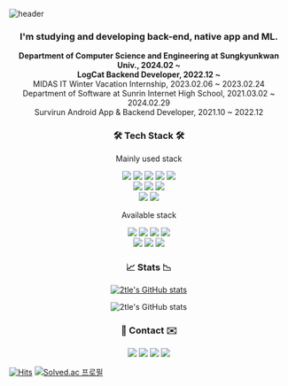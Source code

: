 ![header](https://capsule-render.vercel.app/api?type=waving&color=fad7d4&height=300&section=header&text=👨‍💻2tle's%20github&fontSize=80)
<h3 align="center">I'm studying and developing back-end, native app and ML.</h6>
<p align="center", >
    <strong>Department of Computer Science and Engineering at Sungkyunkwan Univ., 2024.02 ~ </strong><br>
    <strong>LogCat Backend Developer, 2022.12 ~</strong> <br>
    MIDAS IT Winter Vacation Internship, 2023.02.06 ~ 2023.02.24<br>
    Department of Software at Sunrin Internet High School, 2021.03.02 ~ 2024.02.29 <br>
    Survirun Android App & Backend Developer, 2021.10 ~ 2022.12<br>
</p>


<h3 align="center">🛠 Tech Stack 🛠</h3>

<p align="center">Mainly used stack</p>
<p align="center">
    <img src="https://img.shields.io/badge/java-007396?style=for-the-badge&logo=gradle&logoColor=black">
    <img src="https://img.shields.io/badge/Javascript-F7DF1E?style=for-the-badge&logo=Javascript&logoColor=black">
    <img src="https://img.shields.io/badge/TypeScript-3178C6?style=for-the-badge&logo=TypeScript&logoColor=black">
    <img src="https://img.shields.io/badge/Kotlin-7F52FF?style=for-the-badge&logo=Kotlin&logoColor=black">
    <img src="https://img.shields.io/badge/Python-3776AB?style=for-the-badge&logo=Python&logoColor=black"><br>
    <img src="https://img.shields.io/badge/Node.js-339933?style=for-the-badge&logo=Node.js&logoColor=black">
    <img src="https://img.shields.io/badge/Express.js-C9C9C9?style=for-the-badge&logo=Express&logoColor=black">
    <img src="https://img.shields.io/badge/Spring-6DB33F?style=for-the-badge&logo=Spring&logoColor=black"><br>
    <img src="https://img.shields.io/badge/MongoDB-47A248?style=for-the-badge&logo=MongoDB&logoColor=black">
    <img src="https://img.shields.io/badge/MySQL-4479A1?style=for-the-badge&logo=MySQL&logoColor=black">
</p>

<p align="center">Available stack</p>
<p align="center">
    <img src="https://img.shields.io/badge/Android%20Studio-3DDC84?style=for-the-badge&logo=Android%20Studio&logoColor=black">
    <img src="https://img.shields.io/badge/PHP-777BB4?style=for-the-badge&logo=PHP&logoColor=black">
    <img src="https://img.shields.io/badge/Socket.io-010101?style=for-the-badge&logo=Socket.io&logoColor=black">
    <img src="https://img.shields.io/badge/TensorFlow-FF6F00?style=for-the-badge&logo=TensorFlow&logoColor=black"><br>
    <img src="https://img.shields.io/badge/Keras-D00000?style=for-the-badge&logo=Keras&logoColor=black">
    <img src="https://img.shields.io/badge/Flutter-02569B?style=for-the-badge&logo=Flutter&logoColor=black">
    <img src="https://img.shields.io/badge/Ubuntu-E95420?style=for-the-badge&logo=Ubuntu&logoColor=black">
</p>



<h3 align="center">📈 Stats 📉</h3>

<div align="center" style="text-align:center">

[![2tle's GitHub stats](https://github-readme-stats.vercel.app/api?username=2tle&show_icons=true&title_color=FAACD4&text_color=FAACD4&icon_color=FAACD4&border_color=FAACD4&count_private=true)](https://github.com/2tle)


![2tle's GitHub stats](https://github-readme-stats.vercel.app/api/top-langs/?username=2tle&layout=compact&hide=html,css,ejs,php,hack)

</div>
    
<h3 align="center">📮 Contact ✉️</h3>
<div align="center" style="text-align:center">
    <a href="https://www.instagram.com/_string._.ju_/"><img src="https://img.shields.io/badge/Instagram-E4405F?style=for-the-badge&logo=Instagram&logoColor=black"></a>
    <a href="https://stringju.tistory.com"><img src="https://img.shields.io/badge/blog-20C997?style=for-the-badge&logo=Velog&logoColor=black"></a>
    <a href="mailto:iam@2tle.io"><img src="https://img.shields.io/badge/iam@2tle.io-30B980?style=for-the-badge&logo=Minutemailer&logoColor=black"></a>
    <a href="https://2tle.notion.site/Hyun-jun-Yang-2fcfb80c6a104892b022a70824eeb562"><img src="https://img.shields.io/badge/Notion-000000?style=for-the-badge&logo=Notion&logoColor=white"></a>
</div>

[![Hits](https://hits.seeyoufarm.com/api/count/incr/badge.svg?url=https%3A%2F%2Fgithub.com%2F2tle&count_bg=%2379C83D&title_bg=%23555555&icon=&icon_color=%23E7E7E7&title=hits&edge_flat=false)](https://github.com/2tle)
[![Solved.ac
프로필](http://mazassumnida.wtf/api/mini/generate_badge?boj=2tle)](https://solved.ac/2tle)
